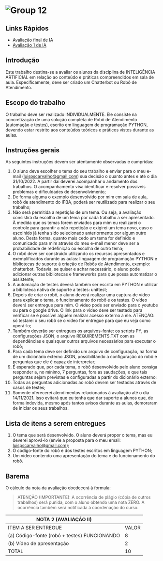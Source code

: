 # ![Group 12](https://user-images.githubusercontent.com/13178261/206621563-fb94e2b3-da9f-4db6-8e8c-bf5ad8d0b0ef.png)


## Links Rápidos

- [Avaliação final de IA](https://github.com/filipecancio/final-ia)
- [Avaliação 1 de IA](https://github.com/filipecancio/final-ia/tree/main/avaliacao01)

## Introdução

Este trabalho destina-se a avaliar os alunos da disciplina de INTELIGÊNCIA ARTIFICIAL em relação ao conteúdo e práticas
compreendidos em sala de aula. Especificamente, deve ser criado um Chatterbot ou Robô de Atendimento.

## Escopo do trabalho

O trabalho deve ser realizado INDIVIDUALMENTE. Ele consiste na concretização de uma solução completa de Robô de
Atendimento (automação e testes), escrito em linguagem de programação PYTHON, devendo estar restrito aos conteúdos teóricos e
práticos vistos durante as aulas.

## Instruções gerais

As seguintes instruções devem ser atentamente observadas e cumpridas:

1. O aluno deve escolher o tema do seu trabalho e enviar para o meu e-mail (luispscarvalho@gmail.com) sua decisão o
quanto antes e até o dia 31/10/2022. A partir daí deverei acompanhar o andamento dos trabalhos. O acompanhamento
visa identificar e resolver possíveis problemas e dificuldades de desenvolvimento;
2. De forma alguma o exemplo desenvolvido por mim em sala de aula, robô de atendimento do IFBA, poderá ser reutilizado
para realizar o seu trabalho;
3. Não será permitida a repetição de um tema. Ou seja, a avaliação consistirá da escolha de um tema por cada trabalho a
ser apresentado. À medida que os temas forem enviados para mim eu realizarei o controle para garantir a não repetição e
exigirei um tema novo, caso o escolhido já tenha sido selecionado anteriormente por algum outro aluno. Desta forma,
quanto mais cedo um tema for definido e comunicado para mim através do meu e-mail menor deve ser a probabilidade de
redefinição ou escolha de outro tema;
4. O robô deve ser construído utilizando os recursos apresentados e exemplificados durante as aulas: linguagem de
programação PYTHON e bibliotecas de suporte à criação de Robôs de Atendimento, exemplo: chatterbot. Todavia, se
quiser e achar necessário, o aluno pode adicionar outras bibliotecas e frameworks para que possa automatizar o
assistente;
5. A automação de testes deverá também ser escrita em PYTHON e utilizar a biblioteca nativa de suporte a testes: unittest;
6. Depois de criar o robô, o aluno deverá realizar uma captura de vídeo para explicar o tema, o funcionamento do robô e os
testes. O vídeo deverá ser entregue para mim. O vídeo pode ser enviado para o youtube ou para o google drive. O link
para o vídeo deve ser testado para verificar se é possível alguém realizar acesso externo a ele. ATENÇÃO: só testarei o
seu robô se o vídeo for entregue para que eu veja como operá-lo;
7. Também deverão ser entregues os arquivos-fonte: os scripts PY, as configurações JSON, o arquivo REQUIREMENTS.TXT
com as dependências e quaisquer outros arquivos necessários para executar o robô;
8. Para cada tema deve ser definido um arquivo de configuração, na forma de um dicionário externo JSON, possibilitando a
configuração do robô e perguntas que ele é capaz de interpretar;
9. É esperado que, por cada tema, o robô desenvolvido pelo aluno consiga responder a, no mínimo, 7 perguntas, fora as
saudações, e que tais perguntas sejam previstas e configuradas a partir do dicionário externo;
10. Todas as perguntas adicionadas ao robô devem ser testadas através de casos de testes;
11. Somente oferecerei atendimentos relacionados à avaliação até o dia 14/11/2021. Isso evitará que eu tenha que dar
suporte a alunos que, de forma indevida, mesmo após tantos avisos durante as aulas, demoraram de iniciar os seus
trabalhos.

## Lista de itens a serem entregues

1. O tema que será desenvolvido. O aluno deverá propor o tema, mas eu deverei aprová-lo (envie a proposta para o meu
email: luispscarvalho@gmail.com);
2. O código-fonte do robô e dos testes escritos em linguagem PYTHON;
3. Um vídeo contendo uma apresentação do tema e do funcionamento do robô.

## Barema

O cálculo da nota da avaliação obedecerá à fórmula:
> ATENÇÃO (IMPORTANTE): A ocorrência de plágio (cópia de outros trabalhos) será punida, com o aluno obtendo uma nota ZERO. A ocorrência também será notificada à coordenação do curso.

| NOTA 2 (AVALIAÇÃO II) | |
| -- | -- |
| ITEM A SER ENTREGUE | VALOR |
| (a) Código-fonte (robô + testes) FUNCIONANDO | 8 |
| (b) Vídeo de apresentação | 2 |
| TOTAL | 10 |

